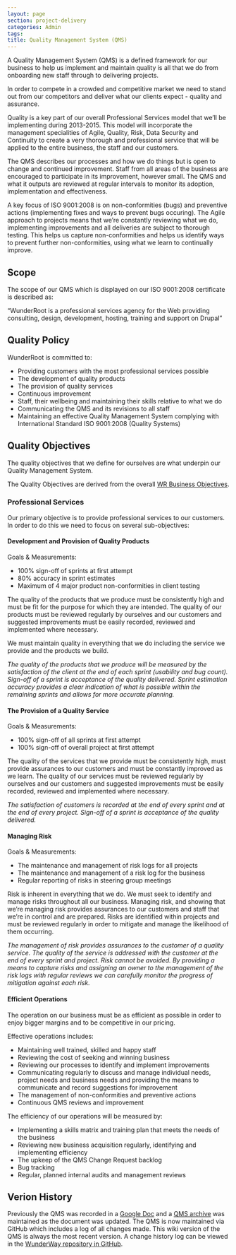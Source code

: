 ```yaml
---
layout: page
section: project-delivery
categories: Admin
tags:
title: Quality Management System (QMS)
---
```


A Quality Management System (QMS) is a defined framework for our business to help us implement and maintain quality is all that we do from onboarding new staff through to delivering projects.

In order to compete in a crowded and competitive market we need to stand out from our competitors and deliver what our clients expect - quality and assurance.

Quality is a key part of our overall Professional Services model that we’ll be implementing during 2013-2015. This model will incorporate the management specialities of Agile, Quality, Risk, Data Security and Continuity to create a very thorough and professional service that will be applied to the entire business, the staff and our customers.

The QMS describes our processes and how we do things but is open to change and continued improvement. Staff from all areas of the business are encouraged to participate in its improvement, however small. The QMS and what it outputs are reviewed at regular intervals to monitor its adoption, implementation and effectiveness. 

A key focus of ISO 9001:2008 is on non-conformities (bugs) and preventive actions (implementing fixes and ways to prevent bugs occuring). The Agile approach to projects means that we’re constantly reviewing what we do, implementing improvements and all deliveries are subject to thorough testing. This helps us capture non-conformities and helps us identify ways to prevent further non-conformities, using what we learn to continually improve.

## Scope

The scope of our QMS which is displayed on our ISO 9001:2008 certificate is described as:

“WunderRoot is a professional services agency for the Web providing consulting, design, development, hosting, training and support on Drupal”

## Quality Policy

WunderRoot is committed to:

 - Providing customers with the most professional services possible
 - The development of quality products
 - The provision of quality services
 - Continuous improvement
 - Staff, their wellbeing and maintaining their skills relative to what we do
 - Communicating the QMS and its revisions to all staff
 - Maintaining an effective Quality Management System complying with International Standard ISO 9001:2008 (Quality Systems)

## Quality Objectives

The quality objectives that we define for ourselves are what underpin our Quality Management System. 

The Quality Objectives are derived from the overall <a href="https://docs.google.com/a/wunderkraut.com/document/d/1Ay8lLztddA6PnMlAb35sB0kcLFwQhsyPmwTMuSoPQDg/edit#heading=h.is55ytprmk06">WR Business Objectives</a>.

### Professional Services

Our primary objective is to provide professional services to our customers. In order to do this we need to focus on several sub-objectives:

#### Development and Provision of Quality Products

Goals & Measurements:
<ul>
	<li>100% sign-off of sprints at first attempt</li>
	<li>80% accuracy in sprint estimates</li>
	<li>Maximum of 4 major product non-conformities in client testing</li>
</ul>

The quality of the products that we produce must be consistently high and must be fit for the purpose for which they are intended. The quality of our products must be reviewed regularly by ourselves and our customers and suggested improvements must be easily recorded, reviewed and implemented where necessary.

We must maintain quality in everything that we do including the service we provide and the products we build. 

<i>The quality of the products that we produce will be measured by the satisfaction of the client at the end of each sprint (usability and bug count). Sign-off of a sprint is acceptance of the quality delivered. Sprint estimation accuracy provides a clear indication of what is possible within the remaining sprints and allows for more accurate planning.</i>

#### The Provision of a Quality Service

Goals & Measurements:
<ul>
	<li>100% sign-off of all sprints at first attempt</li>
	<li>100% sign-off of overall project at first attempt</li>
</ul>

The quality of the services that we provide must be consistently high, must provide assurances to our customers and must be constantly improved as we learn. The quality of our services must be reviewed regularly by ourselves and our customers and suggested improvements must be easily recorded, reviewed and implemented where necessary.

<i>The satisfaction of customers is recorded at the end of every sprint and at the end of every project. Sign-off of a sprint is acceptance of the quality delivered.</i>

#### Managing Risk

Goals & Measurements:
<ul>
	<li>The maintenance and management of risk logs for all projects</li>
	<li>The maintenance and management of a risk log for the business</li>
	<li>Regular reporting of risks in steering group meetings</li>
</ul>

Risk is inherent in everything that we do. We must seek to identify and manage risks throughout all our business. Managing risk, and showing that we’re managing risk provides assurances to our customers and staff that we’re in control and are prepared. Risks are identified within projects and must be reviewed regularly in order to mitigate and manage the likelihood of them occurring.

<i>The management of risk provides assurances to the customer of a quality service. The quality of the service is addressed with the customer at the end of every sprint and project. Risk cannot be avoided. By providing a means to capture risks and assigning an owner to the management of the risk logs with regular reviews we can carefully monitor the progress of mitigation against each risk.</i>

#### Efficient Operations

The operation on our business must be as efficient as possible in order to enjoy bigger margins and to be competitive in our pricing. 

Effective operations includes:

<ul>
	<li>Maintaining well trained, skilled and happy staff</li>
	<li>Reviewing the cost of seeking and winning business</li>
	<li>Reviewing our processes to identify and implement improvements</li>
	<li>Communicating regularly to discuss and manage individual needs, project needs and business needs and providing the means to communicate and record suggestions for improvement</li>
	<li>The management of non-conformities and preventive actions</li>
	<li>Continuous QMS reviews and improvement</li>
</ul>

The efficiency of our operations will be measured by:

<ul>
	<li>Implementing a skills matrix and training plan that meets the needs of the business</li>
	<li>Reviewing new business acquisition regularly, identifying and implementing efficiency</li>
	<li>The upkeep of the QMS Change Request backlog</li>
	<li>Bug tracking</li>
	<li>Regular, planned internal audits and management reviews</li>
</ul>

## Verion History

Previously the QMS was recorded in a <a href="https://docs.google.com/a/wunderkraut.com/document/d/1IQzVWjQeVNoMQ-2ZNY3iHRUem7DuI2O8AzqO8mN66so/edit#">Google Doc</a> and a <a href="https://drive.google.com/a/wunderkraut.com/?tab=mo#folders/0Bxb4YZjQwNDgUWFYWHc1Y2V4Rzg">QMS archive</a> was maintained as the document was updated. The QMS is now maintained via GitHub which includes a log of all changes made. This wiki version of the QMS is always the most recent version. A change history log can be viewed in the <a href="https://github.com/WunderRoot/WunderWay">WunderWay repository in GitHub</a>.
